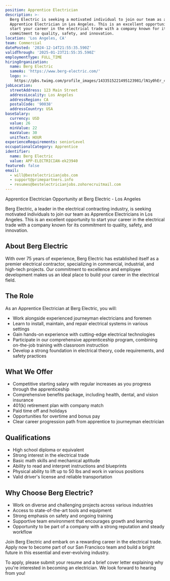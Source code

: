 ```yaml
---
position: Apprentice Electrician
description: >-
  Berg Electric is seeking a motivated individual to join our team as an
  Apprentice Electrician in Los Angeles. This is an excellent opportunity to
  start your career in the electrical trade with a company known for its
  commitment to quality, safety, and innovation.
location: 'Los Angeles, CA'
team: Commercial
datePosted: '2024-12-14T21:55:35.590Z'
validThrough: '2025-01-23T21:55:35.590Z'
employmentType: FULL_TIME
hiringOrganization:
  name: Berg Electric
  sameAs: 'https://www.berg-electric.com/'
  logo: >-
    https://pbs.twimg.com/profile_images/1433515221495123981/lN1y0hEr_400x400.png
jobLocation:
  streetAddress: 123 Main Street
  addressLocality: Los Angeles
  addressRegion: CA
  postalCode: '90038'
  addressCountry: USA
baseSalary:
  currency: USD
  value: 26
  minValue: 22
  maxValue: 30
  unitText: HOUR
experienceRequirements: seniorLevel
occupationalCategory: Apprentice
identifier:
  name: Berg Electric
  value: APP-ELECTRICIAN-ek23940
featured: false
email:
  - will@bestelectricianjobs.com
  - support@primepartners.info
  - resumes@bestelectricianjobs.zohorecruitmail.com
---
```


Apprentice Electrician Opportunity at Berg Electric - Los Angeles

Berg Electric, a leader in the electrical contracting industry, is seeking motivated individuals to join our team as Apprentice Electricians in Los Angeles. This is an excellent opportunity to start your career in the electrical trade with a company known for its commitment to quality, safety, and innovation.

## About Berg Electric

With over 75 years of experience, Berg Electric has established itself as a premier electrical contractor, specializing in commercial, industrial, and high-tech projects. Our commitment to excellence and employee development makes us an ideal place to build your career in the electrical field.

## The Role

As an Apprentice Electrician at Berg Electric, you will:

- Work alongside experienced journeyman electricians and foremen
- Learn to install, maintain, and repair electrical systems in various settings
- Gain hands-on experience with cutting-edge electrical technologies
- Participate in our comprehensive apprenticeship program, combining on-the-job training with classroom instruction
- Develop a strong foundation in electrical theory, code requirements, and safety practices

## What We Offer

- Competitive starting salary with regular increases as you progress through the apprenticeship
- Comprehensive benefits package, including health, dental, and vision insurance
- 401(k) retirement plan with company match
- Paid time off and holidays
- Opportunities for overtime and bonus pay
- Clear career progression path from apprentice to journeyman electrician

## Qualifications

- High school diploma or equivalent
- Strong interest in the electrical trade
- Basic math skills and mechanical aptitude
- Ability to read and interpret instructions and blueprints
- Physical ability to lift up to 50 lbs and work in various positions
- Valid driver's license and reliable transportation

## Why Choose Berg Electric?

- Work on diverse and challenging projects across various industries
- Access to state-of-the-art tools and equipment
- Strong emphasis on safety and ongoing training
- Supportive team environment that encourages growth and learning
- Opportunity to be part of a company with a strong reputation and steady workflow

Join Berg Electric and embark on a rewarding career in the electrical trade. Apply now to become part of our San Francisco team and build a bright future in this essential and ever-evolving industry.

To apply, please submit your resume and a brief cover letter explaining why you're interested in becoming an electrician. We look forward to hearing from you!

